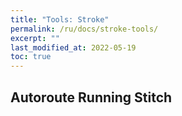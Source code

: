 ```yaml
---
title: "Tools: Stroke"
permalink: /ru/docs/stroke-tools/
excerpt: ""
last_modified_at: 2022-05-19
toc: true
---
```

## Autoroute Running Stitch
